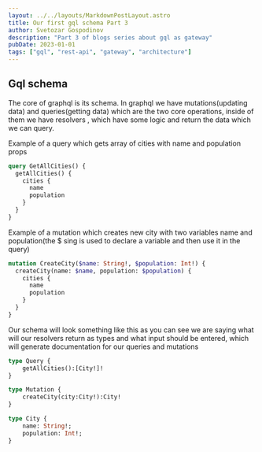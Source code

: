 ```yaml
---
layout: ../../layouts/MarkdownPostLayout.astro
title: Our first gql schema Part 3
author: Svetozar Gospodinov
description: "Part 3 of blogs series about gql as gateway"
pubDate: 2023-01-01
tags: ["gql", "rest-api", "gateway", "architecture"]
---
```


## Gql schema

The core of graphql is its schema. In graphql we have mutations(updating data) and queries(getting data) which are the two core operations, inside of them we have resolvers , which have some logic and return the data which we can query.

Example of a query which gets array of cities with name and population props

```graphql
query GetAllCities() {
  getAllCities() {
    cities {
      name
      population
    }
  }
}
```

Example of a mutation which creates new city with two variables name and population(the $ sing is used to declare a variable and then use it in the query)

```graphql
mutation CreateCity($name: String!, $population: Int!) {
  createCity(name: $name, population: $population) {
    cities {
      name
      population
    }
  }
}
```

Our schema will look something like this as you can see we are saying what will our resolvers return as types and what input should be entered, which will generate documentation for our queries and mutations

```graphql
type Query {
    getAllCities():[City!]!
}

type Mutation {
    createCity(city:City!):City!
}

type City {
    name: String!;
    population: Int!;
}
```
